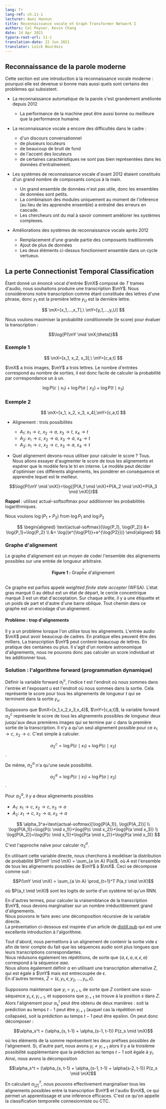 ```yaml
---
lang: fr
lang-ref: ch.11-1
lecturer: Awni Hannun
title: Reconnaissance vocale et Graph Transformer Network I
authors: Cal Peyser, Kevin Chang
date: 14 Apr 2021
typora-root-url: 11-1
translation-date: 22 Jun 2021
translator: Loïck Bourdois
---
```



<!--
## Modern Speech Recognition

This section is a high level introduction to speech recognition and modern speech recognition specifically why it's become so good, but what are some of the problems still.

* Automatic speech recognition has greatly improved since 2012
    * Machine perforamnce can be as good or better than human level perfomance
* Speech recognition still struggles in
    * conversational speech
    * mutiple speakers
    * lots of background noise
    * the accent of the speakers
    * certain features not well represented in the training data
* Pre 2012 speech recogonition systems consisted of lots of many hand engineered components
    * larger dataset is not useful so datasets reamin small
    * combining modules only at inference time instead of learning them together allowed for errors to cascade
    * researchers hard to know how to improve complex systems

* Post 2012 speech recogonition systems improvements
    * replaced a lot of the traditional components
    * add more data
    * above two together work in a virtuous cycle
-->

## Reconnaissance de la parole moderne

Cette section est une introduction à la reconnaissance vocale moderne : pourquoi elle est devenue si bonne mais aussi quels sont certains des problèmes qui subsistent.

* La reconnaissance automatique de la parole s'est grandement améliorée depuis 2012
    * La performance de la machine peut être aussi bonne ou meilleure que la performance humaine.
* La reconnaissance vocale a encore des difficultés dans le cadre :
    * d'un discours conversationnel
    * de plusieurs locuteurs
    * de beaucoup de bruit de fond
    * de l'accent des locuteurs
    * de certaines caractéristiques ne sont pas bien représentées dans les données d'entraînement.
* Les systèmes de reconnaissance vocale d'avant 2012 étaient constitués d'un grand nombre de composants conçus à la main.
    * Un grand ensemble de données n'est pas utile, donc les ensembles de données sont petits.
    * La combinaison des modules uniquement au moment de l'inférence (au lieu de les apprendre ensemble) a entraîné des erreurs en cascade.
    * Les chercheurs ont du mal à savoir comment améliorer les systèmes complexes.

* Améliorations des systèmes de reconnaissance vocale après 2012
    * Remplacement d'une grande partie des composants traditionnels
    * Ajout de plus de données
    * Les deux éléments ci-dessus fonctionnent ensemble dans un cycle vertueux.


<!--
## The CTC Loss

Given some input speech utterance $\mX$, which consists of $T$ frames of audio. We desire to produce a transcription $\mY$ and we'll think of our transcription as consisting of the letters of a sentence, so $y_1$ is the first letter $y_U$ is the last letter.

$$
\mX=[x_1,...,x_T],\ \mY=[y_1,...,y_U]
$$

Compute conditional probability(the score) to evaluate transcription, we want to maximize the probability.

$$\log{P(\mY \mid \mX;\theta)}$$
-->

## La perte Connectionist Temporal Classification

Étant donné un énoncé vocal d'entrée $\mX$ composé de $T$ trames d'audio, nous souhaitons produire une transcription $\mY$. Nous considérerons notre transcription comme étant constituée des lettres d'une phrase, donc $y_1$ est la première lettre $y_U$ est la dernière lettre.

$$
\mX=[x_1,...,x_T],\ \mY=[y_1,...,y_U]
$$

Nous voulons maximiser la probabilité conditionnelle (le score) pour évaluer la transcription :

$$\log{P(\mY \mid \mX;\theta)}$$



<!--
### Example 1

$$
\mX=[x_1, x_2, x_3],\ \mY=[c,a,t]
$$

$\mX$ has three frames, $\mY$ has three letters, the number of inputs matches the number of outputs, it's easy to compute the probability by one to one mapping.

$$\log{P(c \mid x_1)} + \log{P(a \mid x_2)} + \log{P(t \mid x_3)}$$
-->

### Exemple 1

$$
\mX=[x_1, x_2, x_3],\ \mY=[c,a,t]
$$

$\mX$ a trois images, $\mY$ a trois lettres. Le nombre d'entrées correspond au nombre de sorties, il est donc facile de calculer la probabilité par correspondance un à un.

$$\log{P(c \mid x_1)} + \log{P(a \mid x_2)} + \log{P(t \mid x_3)}$$


<!--
### Example 2

$$
\mX=[x_1, x_2, x_3, x_4],\ \mY=[c,a,t]
$$

* Alignment: three possible ways
    * $A_1$: $x_1\rightarrow c$, $x_2\rightarrow a$, $x_3\rightarrow t$, $x_4\rightarrow t$
    * $A_2$: $x_1\rightarrow c$, $x_2\rightarrow a$, $x_3\rightarrow a$, $x_4\rightarrow t$
    * $A_3$: $x_1\rightarrow c$, $x_2\rightarrow c$, $x_3\rightarrow a$, $x_4\rightarrow t$
    
* Which alignment should we use to compute the score?
    * All of them. We're going to try to increase the score of all alignments and then hope the model sorts things out internally. The model can decide to optimize these different alignments and weight them accordingly and learn which one is the best.
    
$$\log{P(\mY \mid \mX)}=\log{[P(A_1 \mid \mX)+P(A_2 \mid \mX)+P(A_3 \mid \mX)]}$$
    
**Reminder**: use actual-softsoftmax to sum log probabilities.

We want $\log{(P_1+P_2)}$ from $\log{P_1}$ and $\log{P_2}$

$$
\begin{aligned}
\text{actual-softmax}(\log{P_1}, \log{P_2}) 
&= \log{P_1}+\log{P_2} \\
&= \log{(e^{\log{P1}}+e^{\log{P2}})}
\end{aligned}
$$
-->

### Exemple 2

$$
\mX=[x_1, x_2, x_3, x_4],\mY=[c,a,t]
$$

* Alignement : trois possibilités
    * $A_1$: $x_1\rightarrow c$, $x_2\rightarrow a$, $x_3\rightarrow t$, $x_4\rightarrow t$
    * $A_2$: $x_1\rightarrow c$, $x_2\rightarrow a$, $x_3\rightarrow a$, $x_4\rightarrow t$
    * $A_3$: $x_1\rightarrow c$, $x_2\rightarrow c$, $x_3\rightarrow a$, $x_4\rightarrow t$
    
* Quel alignement devons-nous utiliser pour calculer le score ?
Tous. Nous allons essayer d'augmenter le score de tous les alignements et espérer que le modèle fera le tri en interne. Le modèle peut décider d'optimiser ces différents alignements, les pondérer en conséquence et apprendre lequel est le meilleur.
    
$$\log{P(\mY \mid \mX)}=\log{[P(A_1 \mid \mX)+P(A_2 \mid \mX)+P(A_3 \mid \mX)]}$$
    
**Rappel** : utilisez actual-softsoftmax pour additionner les probabilités logarithmiques.

Nous voulons $\log{(P_1+P_2)}$ from $\log{P_1}$ and $\log{P_2}$

$$
\begin{aligned}
\text{actual-softmax}(\log{P_1}, \log{P_2}) 
&= \log{P_1}+\log{P_2} \\
&= \log{(e^{\log{P1}}+e^{\log{P2}})}
\end{aligned}
$$

<!--
### Alignment graph

Alignment graph is a way to encode the set of possible alignments to an arbitrary length input.
    
<center>
<img src="{{site.baseurl}}/images/week11/11-1/figure1.png" style="zoom: 40%; background-color:#DCDCDC;"/><br>
<b>Figure 1:</b> Alignment graph<br>
<br>
</center>

This graph is sometimes called weighted finite state accepter(WFSA). The bold state marked 0 at the beginning is a start state, the concentric circle marked 3 is an accepting state. On each edge, there're a label and a weight on both sides of a slash. Any path in this graph is an encoding of an alignment.
-->    

### Graphe d'alignement

Le graphe d'alignement est un moyen de coder l'ensemble des alignements possibles sur une entrée de longueur arbitraire.
    
<center>
<img src="{{site.baseurl}}/images/week11/11-1/figure1.png" style="zoom: 40%; background-color:#DCDCDC;"/><br>
<b>Figure 1 :</b> Graphe d'alignement<br>
<br>
</center>

Ce graphe est parfois appelé *weighted finite state accepter* (WFSA). L'état gras marqué 0 au début est un état de départ, le cercle concentrique marqué 3 est un état d'acceptation. 
Sur chaque arête, il y a une étiquette et un poids de part et d'autre d'une barre oblique. Tout chemin dans ce graphe est un encodage d'un alignement.


<!--
### Problem: too many alignments

There's a problem when using all of the alignments. The $\mX$ input audio can have lots of frames, in practice they can be as high as thousands.
 The $\mY$ transcription can have lots of letters, in practice it can be hundreds or more. This is an astronomically large number of alignments, so we can't compute indivual score and sum all of them.
-->

#### Problème : trop d'alignements

Il y a un problème lorsque l'on utilise tous les alignements. L'entrée audio $\mX$ peut avoir beaucoup de cadres. En pratique elles peuvent être des milliers.
La transcription $\mY$ peut contenir beaucoup de lettres. En pratique des centaines ou plus. 
Il s'agit d'un nombre astronomique d'alignements, nous ne pouvons donc pas calculer un score individuel et les additionner tous.


<!--
### Solution: the forward algorithm(dynamic programming)

Define forward variable $\alpha_t^u$, the subscript $t$ is where we are in the input and the superscript $u$ is where we are in the output. This represents the score for all alignments of length $t$ which end in the output $y_u$.

Suppose $\mX=[x_1,x_2,x_3,x_4]$, $\mY=[c,a,t]$, the forward variable $\alpha_2^c$ represents the score of all possible alignments of length two up to the first two frames that ends in $c$ in the first output of the transcription. There's only one possible alignment for that $x_1\rightarrow c$, $x_2\rightarrow c$. This is simple to compute.

$$\alpha_2^c=\log{P(c \mid x_1)}+\log{P(c \mid x_2)}$$

Similarly, $\alpha_2^a$ has only one possibility.

$$\alpha_2^a=\log{P(c \mid x_1)}+\log{P(a \mid x_2)}$$

For $\alpha_3^a$, there are two possible alignments

* $A_1$: $x_1\rightarrow c$, $x_2\rightarrow c$, $x_3\rightarrow a$
* $A_2$: $x_1\rightarrow c$, $x_2\rightarrow a$, $x_3\rightarrow a$

$$
\alpha_3^a=\text{actual-softmax}[\log{P(A_1)}, \log{P(A_2)}] \\
\log{P(A_1)}=\log{P(c \mid x_1)}+\log{P(c \mid x_2)}+\log{P(a \mid x_3)} \\
\log{P(A_2)}=\log{P(c \mid x_1)}+\log{P(a \mid x_2)}+\log{P(a \mid x_3)}
$$

This is the naive approch to compute $\alpha_3^a$.

Using this forward variable, we seek to model the probablity distribution $P(\mY \mid \mX) = \sum_{a \in A} P(a)$, where $A$ is the set of all possible alignments from $\mY$ to $\mX$.  This decomposes as 

$$P(\mY \mid \mX) = \sum_{a \in A}  \prod_{t=1}^T P(a_t \mid \mX)$$

where $P(a_t \mid \mX)$ are the output logits of a system such as an RNN. That is, to compute the likelihood of the transcript $\mY$ we must marginalize over an intractably large number of alignments.  We may do this with a recursive decomposition of the forward variable.  The below presentation is inspired by https://distill.pub/2017/ctc/, which is an excellent introduction to the algorithm.

First, we permit an alignment to contain the empty output $\epsilon$ in order to account for the fact that audio sequences are longer than their corresponding transcripts.  We also collapse repetitions, so that $\{a, \epsilon, a, a, \epsilon, a\}$ corresponds to the sequence $aaa$.  We will also define $\alpha$ using an alternative transcript $Z$, which is equal to $\mY$ but is interspersed with $\epsilon$.  That is, $Z = \{\epsilon, y_1, \epsilon, y_2, ..., y_n, \epsilon \}$.

Now, suppose $y_i = y_{i+1}$, so that $Z$ contains a subsequence $y_i, \epsilon, y_{i+1}$, and suppose $y_{i+1}$ occurs at position $s$ in $Z$.  Then the alignment for $\alpha_{s}^t$ can be arrived at by one of two ways: either the prediction at time $t-1$ can be $y_{i+1}$ (in which case the repetition is collapesed) or else the prediction at time $t-1$ can be epsilon.  So, we may decompose:

$$\alpha_s^t = (\alpha_{s, t-1} + \alpha_{s-1, t-1}) P(z_s \mid \mX)$$

where the elements of the sum represent the two possible prefixes to the alignment.  If, on the other hand, we have $y_i \ne y_{i+1}$ then there is the additional third possiblity that the prediction at time $t-1$ is equal to $y_i$.  So, we have the decomposition

$$\alpha_s^t = (\alpha_{s, t-1} + \alpha_{s-1, t-1} + \alpha{s-2, t-1}) P(z_s \mid \mX)$$

By computing $\alpha_{\vert Z\vert}^{T}$, we may effectively marginalize over all possible alignments between the transcript $\mY$ and the audio $\mX$, allowing efficient training and inference.  This is called Connectionist Temporal Classification, or CTC.
-->


### Solution : l'algorithme forward (programmation dynamique)

Définir la variable forward $\alpha_t^u$, l'indice $t$ est l'endroit où nous sommes dans l'entrée et l'exposant $u$ est l'endroit où nous sommes dans la sortie. 
Cela représente le score pour tous les alignements de longueur $t$ qui se terminent dans la sortie $y_u$.

Supposons que $\mX=[x_1,x_2,x_3,x_4]$, $\mY=[c,a,t]$, la variable forward $\alpha_2^c$ représente le score de tous les alignements possibles de longueur deux jusqu'aux deux premières images qui se termine par $c$ dans la première sortie de la transcription. 
Il n'y a qu'un seul alignement possible pour ce $x_1\rightarrow c$, $x_2\rightarrow c$. C'est simple à calculer.

$$\alpha_2^c=\log{P(c \mid x_1)}+\log{P(c \mid x_2)}$$.

De même, $\alpha_2^a$ n'a qu'une seule possibilité.

$$\alpha_2^a=\log{P(c \mid x_1)}+\log{P(a \mid x_2)}$$.

Pour $\alpha_3^a$, il y a deux alignements possibles
* $A_1$: $x_1\rightarrow c$, $x_2\rightarrow c$, $x_3\rightarrow a$
* $A_2$: $x_1\rightarrow c$, $x_2\rightarrow a$, $x_3\rightarrow a$

$$
\alpha_3^a=\text{actual-softmax}[\log{P(A_1)}, \log{P(A_2)}] \\
\log{P(A_1)}=\log{P(c \mid x_1)}+\log{P(c \mid x_2)}+\log{P(a \mid x_3)} \\
\log{P(A_2)}=\log{P(c \mid x_1)}+\log{P(a \mid x_2)}+\log{P(a \mid x_3)}
$$

C'est l'approche naïve pour calculer $\alpha_3^a$.

En utilisant cette variable directe, nous cherchons à modéliser la distribution de probabilité $P(\mY \mid \mX) = \sum_{a \in A} P(a)$, où $A$ est l'ensemble de tous les alignements possibles de $\mY$ à $\mX$.  Ceci se décompose comme suit :

$$P(\mY \mid \mX) = \sum_{a \in A} \prod_{t=1}^T P(a_t \mid \mX)$$

où $P(a_t \mid \mX)$ sont les logits de sortie d'un système tel qu'un RNN.

En d'autres termes, pour calculer la vraisemblance de la transcription $\mY$, nous devons marginaliser sur un nombre irréductiblement grand d'alignements.  
Nous pouvons le faire avec une décomposition récursive de la variable directe.  
La présentation ci-dessous est inspirée d'un article de [distill.pub](https://distill.pub/2017/ctc/) qui est une excellente introduction à l'algorithme.


Tout d'abord, nous permettons à un alignement de contenir la sortie vide $\epsilon$ afin de tenir compte du fait que les séquences audio sont plus longues que leurs transcriptions correspondantes.  
Nous réduisons également les répétitions, de sorte que $\{a, \epsilon, a, a, \epsilon, a\}$ correspond à la séquence $aaa$.  
Nous allons également définir $\alpha$ en utilisant une transcription alternative $Z$, qui est égale à $\mY$ mais est entrecoupée de $\epsilon$.  
En d'autres termes, $Z = \{\epsilon, y_1, \epsilon, y_2, ..., y_n, \epsilon \}$.

Supposons maintenant que $y_i = y_{i+1}$, de sorte que $Z$ contient une sous-séquence $y_i, \epsilon, y_{i+1}$, et supposons que $y_{i+1}$ se trouve à la position $s$ dans $Z$.  
Alors l'alignement pour $\alpha_{s}^t$ peut être obtenu de deux manières : soit la prédiction au temps $t-1$ peut être $y_{i+1}$ (auquel cas la répétition est collapsée), soit la prédiction au temps $t-1$ peut être epsilon.  On peut donc décomposer :

$$\alpha_s^t = (\alpha_{s, t-1} + \alpha_{s-1, t-1}) P(z_s \mid \mX)$$

où les éléments de la somme représentent les deux préfixes possibles de l'alignement.  Si, d'autre part, nous avons $y_i \ne y_{i+1}$ alors il y a la troisième possibilité supplémentaire que la prédiction au temps $t-1$ soit égale à $y_i$.  Ainsi, nous avons la décomposition

$$\alpha_s^t = (\alpha_{s, t-1} + \alpha_{s-1, t-1} + \alpha{s-2, t-1}) P(z_s \mid \mX)$$

En calculant $\alpha_{\vert Z\vert}^{T}$, nous pouvons effectivement marginaliser tous les alignements possibles entre la transcription $\mY$ et l'audio $\mX$, ce qui permet un apprentissage et une inférence efficaces.  C'est ce qu'on appelle la classification temporelle connexionniste ou CTC.

